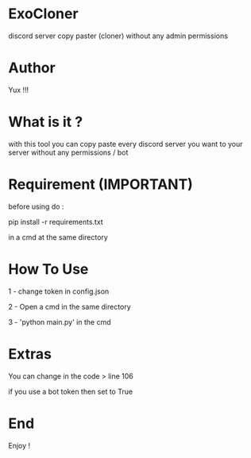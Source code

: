 # ExoCloner
discord server copy paster (cloner) without any admin permissions

# Author

Yux !!!

# What is it ?

with this tool you can copy paste every discord server you want to your server without any permissions / bot


# Requirement (IMPORTANT)

before using do :

pip install -r requirements.txt

in a cmd at the same directory

# How To Use

1 - change token in config.json

2 - Open a cmd in the same directory

3 - 'python main.py' in the cmd


# Extras

You can change in the code > line 106

if you use a bot token then set to True

# End

Enjoy !
